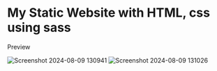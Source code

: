 # My Static Website with HTML, css using sass



Preview

![Screenshot 2024-08-09 130941](https://github.com/user-attachments/assets/353078af-757b-48e1-93e0-1f634163dc79)
![Screenshot 2024-08-09 131026](https://github.com/user-attachments/assets/242922d6-959a-4085-8e2c-42e8c8e997e8)
